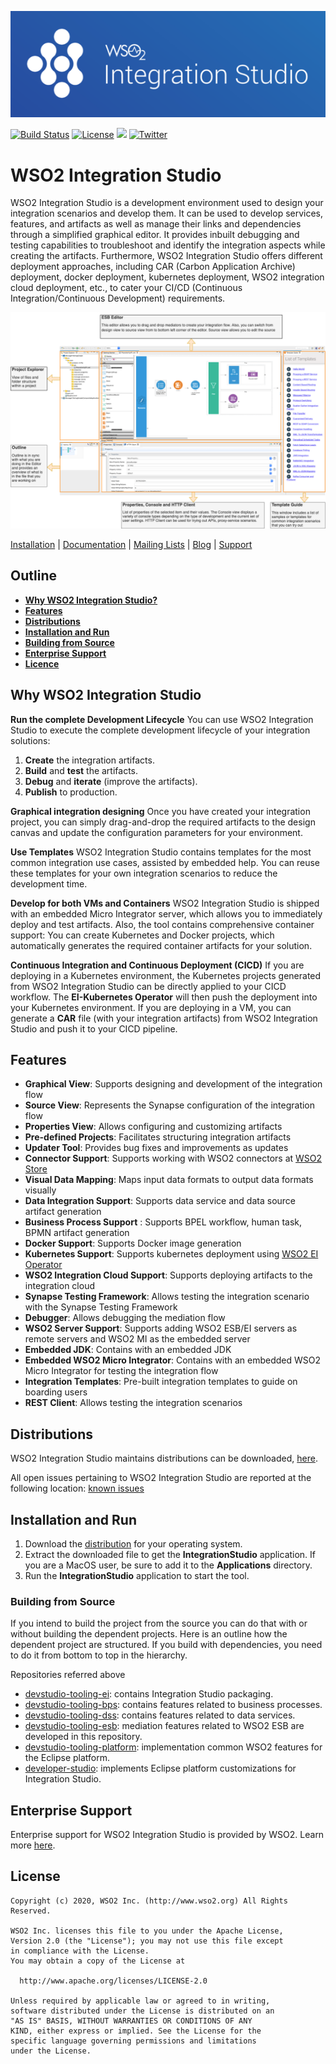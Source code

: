 ![WSO2 Integration Studio](gh-docs/images/integration-studio-logo.png?raw=true)

[![Build Status](https://travis-ci.org/wso2/devstudio-tooling-ei.svg?branch=master)](https://travis-ci.org/wso2/devstudio-tooling-ei)
[![License](https://img.shields.io/badge/License-Apache%202.0-blue.svg)](https://github.com/wso2/devstudio-tooling-ei/blob/master/LICENSE)
[<img src="https://img.shields.io/badge/Slack-@wso2--ei-blue">](https://ei-slack.wso2.com/)
[![Twitter](https://img.shields.io/twitter/follow/wso2.svg?style=social&label=Follow)](https://twitter.com/intent/follow?screen_name=wso2)


# WSO2 Integration Studio


WSO2 Integration Studio is a development environment used to design your integration scenarios and develop them. It can be used to develop services, features, and artifacts as well as manage their links and dependencies through a simplified graphical editor. 
It provides inbuilt debugging and testing capabilities to troubleshoot and identify the integration aspects while creating the artifacts.
Furthermore, WSO2 Integration Studio offers different deployment approaches, including CAR (Carbon Application Archive) deployment, docker deployment, kubernetes deployment, WSO2 integration cloud deployment, etc., to cater your CI/CD (Continuous Integration/Continuous Development) requirements.

[![WSO2 Integration Studio](gh-docs/images/design-view-image.png?raw=true "WSO2 Integration Studio")](https://ei.docs.wso2.com/en/latest/micro-integrator/develop/WSO2-Integration-Studio/)


[Installation](https://ei.docs.wso2.com/en/latest/micro-integrator/develop/installing-WSO2-Integration-Studio/) | 
[Documentation](https://ei.docs.wso2.com/en/latest/micro-integrator/develop/intro-integration-development/) | 
[Mailing Lists](https://wso2.com/mail/) | 
[Blog](https://wso2.com/blogs/thesource/) | 
[Support](https://wso2.com/subscription)


## Outline 

- [**Why WSO2 Integration Studio?**](#Why-WSO2-Enterprise-Integrator)
- [**Features**](#Features)
- [**Distributions**](#Distributions)
- [**Installation and Run**](#Installation-and-Run)
- [**Building from Source**](#Building-from-Source)
- [**Enterprise Support**](#Enterprise-Support)
- [**Licence**](#License)


## Why WSO2 Integration Studio

**Run the complete Development Lifecycle**
You can use WSO2 Integration Studio to execute the complete development lifecycle of your integration solutions:
1. **Create** the integration artifacts.
2. **Build** and **test** the artifacts.
3. **Debug** and **iterate** (improve the artifacts).
4. **Publish** to production.

**Graphical integration designing**
Once you have created your integration project, you can simply drag-and-drop the required artifacts to the design canvas and update the configuration parameters for your environment.

**Use Templates**
WSO2 Integration Studio contains templates for the most common integration use cases, assisted by embedded help. You can reuse these templates for your own integration scenarios to reduce the development time.

**Develop for both VMs and Containers**
WSO2 Integration Studio is shipped with an embedded Micro Integrator server, which allows you to immediately deploy and test artifacts. Also, the tool contains comprehensive container support: You can create Kubernetes and Docker projects, which automatically generates the required container artifacts for your solution.

**Continuous Integration and Continuous Deployment (CICD)**
If you are deploying in a Kubernetes environment, the Kubernetes projects generated from WSO2 Integration Studio can be directly applied to your CICD workflow. The **EI-Kubernetes Operator** will then push the deployment into your Kubernetes environment.
If you are deploying in a VM, you can generate a **CAR** file (with your integration artifacts) from WSO2 Integration Studio and push it to your CICD pipeline.

## Features

- **Graphical View**: Supports designing and development of the integration flow 
- **Source View**: Represents the Synapse configuration of the integration flow
- **Properties View**: Allows configuring and customizing artifacts
- **Pre-defined Projects**: Facilitates structuring integration artifacts
- **Updater Tool**: Provides bug fixes and improvements as updates
- **Connector Support**: Supports working with WSO2 connectors at [WSO2 Store](https://store.wso2.com/store/assets/esbconnector/list)
- **Visual Data Mapping**: Maps input data formats to output data formats visually
- **Data Integration Support**: Supports data service and data source artifact generation
- **Business Process Support** : Supports BPEL workflow, human task, BPMN artifact generation
- **Docker Support**: Supports Docker image generation
- **Kubernetes Support**: Supports kubernetes deployment using [WSO2 EI Operator](https://github.com/wso2/k8s-ei-operator)
- **WSO2 Integration Cloud Support**: Supports deploying artifacts to the integration cloud
- **Synapse Testing Framework**: Allows testing the integration scenario with the Synapse Testing Framework
- **Debugger**: Allows debugging the mediation flow
- **WSO2 Server Support**: Supports adding WSO2 ESB/EI servers as remote servers and WSO2 MI as the embedded server
- **Embedded JDK**: Contains with an embedded JDK
- **Embedded WSO2 Micro Integrator**: Contains with an embedded WSO2 Micro Integrator for testing the integration flow
- **Integration Templates**: Pre-built integration templates to guide on boarding users
- **REST Client**: Allows testing the integration scenarios


## Distributions
WSO2 Integration Studio maintains distributions can be downloaded, [here](https://wso2.com/integration/integration-studio/).

All open issues pertaining to WSO2 Integration Studio are reported at the following location: 
[known issues](https://github.com/wso2/devstudio-tooling-ei/issues)


## Installation and Run
1. Download the [distribution](https://wso2.com/integration/integration-studio/) for your operating system.
2. Extract the downloaded file to get the **IntegrationStudio** application. If you are a MacOS user, be sure to add it to the **Applications** directory.
3. Run the **IntegrationStudio** application to start the tool.


### Building from Source

If you intend to build the project from the source you can do that with or without building the dependent projects. 
Here is an outline how the dependent project are structured. If you build with dependencies, you need to do it from 
bottom to top in the hierarchy.

Repositories referred above

- [devstudio-tooling-ei](https://github.com/wso2/devstudio-tooling-ei/): contains Integration Studio packaging.
- [devstudio-tooling-bps](https://github.com/wso2/devstudio-tooling-bps): contains features related to business processes. 
- [devstudio-tooling-dss](https://github.com/wso2/devstudio-tooling-dss/): contains features related to data services.
- [devstudio-tooling-esb](https://github.com/wso2/devstudio-tooling-esb/): mediation features related to WSO2 ESB are developed in this repository. 
- [devstudio-tooling-platform](https://github.com/wso2/devstudio-tooling-platform/): implementation common WSO2 features for the Eclipse platform. 
- [developer-studio](https://github.com/wso2/developer-studio/): implements Eclipse platform customizations for Integration Studio.

## Enterprise Support

Enterprise support for WSO2 Integration Studio is provided by WSO2. Learn more [here](https://wso2.com/subscription).

## License

```
Copyright (c) 2020, WSO2 Inc. (http://www.wso2.org) All Rights Reserved.

WSO2 Inc. licenses this file to you under the Apache License,
Version 2.0 (the "License"); you may not use this file except
in compliance with the License.
You may obtain a copy of the License at

  http://www.apache.org/licenses/LICENSE-2.0

Unless required by applicable law or agreed to in writing,
software distributed under the License is distributed on an
"AS IS" BASIS, WITHOUT WARRANTIES OR CONDITIONS OF ANY
KIND, either express or implied. See the License for the
specific language governing permissions and limitations
under the License.
```

